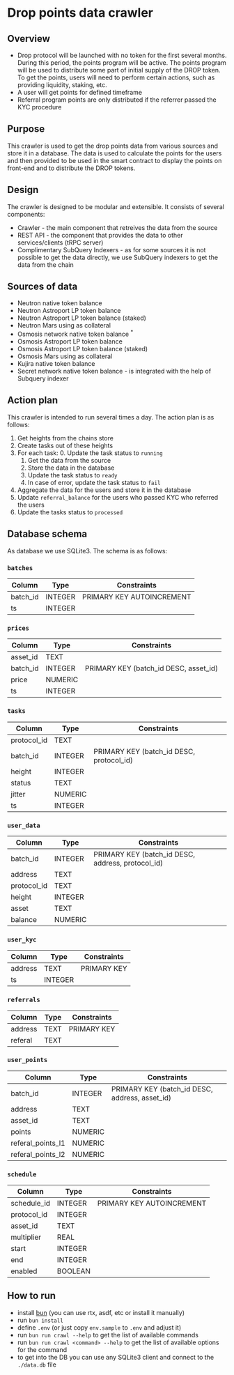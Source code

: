 # Drop points data crawler

## Overview
* Drop protocol will be launched with no token for the first several months. During this period, the points program will be active. The points program will be used to distribute some part of initial supply of the DROP token. To get the points, users will need to perform certain actions, such as providing liquidity, staking, etc. 
* A user will get points for defined timeframe
* Referral program points are only distributed if the referrer passed the KYC procedure

## Purpose
This crawler is used to get the drop points data from various sources and store it in a database. The data is used to calculate the points for the users and then provided to be used in the smart contract to display the points on front-end and to distribute the DROP tokens.

## Design
The crawler is designed to be modular and extensible. It consists of several components:
* Crawler - the main component that retreives the data from the source
* REST API - the component that provides the data to other services/clients (tRPC server)
* Complimentary SubQuery Indexers - as for some sources it is not possible to get the data directly, we use SubQuery indexers to get the data from the chain

## Sources of data
- Neutron native token balance
- Neutron Astroport LP token balance
- Neutron Astroport LP token balance (staked)
- Neutron Mars using as collateral
- Osmosis network native token balance <sup>*</sup>
- Osmosis Astroport LP token balance
- Osmosis Astroport LP token balance (staked)
- Osmosis Mars using as collateral
- Kujira native token balance
- Secret network native token balance <sup>*</sup>
<sup>*</sup> - is integrated with the help of Subquery indexer

## Action plan
This crawler is intended to run several times a day. The action plan is as follows:
1. Get heights from the chains store 
2. Create tasks out of these heights
3. For each task:
    0. Update the task status to `running`
    1. Get the data from the source
    2. Store the data in the database
    3. Update the task status to `ready`
    4. In case of error, update the task status to `fail`
4. Aggregate the data for the users and store it in the database
5. Update `referral_balance` for the users who passed KYC who referred the users 
6. Update the tasks status to `processed`

## Database schema
As database we use SQLite3. The schema is as follows:

### `batches`

| Column   | Type    | Constraints                           |
|----------|---------|---------------------------------------|
| batch_id | INTEGER | PRIMARY KEY AUTOINCREMENT             |
| ts       | INTEGER |                                       |

### `prices`

| Column   | Type    | Constraints                           |
|----------|---------|---------------------------------------|
| asset_id | TEXT    |                                       |
| batch_id | INTEGER | PRIMARY KEY (batch_id DESC, asset_id) |
| price    | NUMERIC |                                       |
| ts       | INTEGER |                                       |

### `tasks`

| Column      | Type    | Constraints                             |
|-------------|---------|-----------------------------------------|
| protocol_id | TEXT    |                                         |
| batch_id    | INTEGER | PRIMARY KEY (batch_id DESC, protocol_id)|
| height      | INTEGER |                                         |
| status      | TEXT    |                                         |
| jitter      | NUMERIC |                                         |
| ts          | INTEGER |                                         |

### `user_data`

| Column      | Type    | Constraints                               |
|-------------|---------|-------------------------------------------|
| batch_id    | INTEGER | PRIMARY KEY (batch_id DESC, address, protocol_id) |
| address     | TEXT    |                                           |
| protocol_id | TEXT    |                                           |
| height      | INTEGER |                                           |
| asset       | TEXT    |                                           |
| balance     | NUMERIC |                                           |

### `user_kyc`

| Column  | Type    | Constraints       |
|---------|---------|-------------------|
| address | TEXT    | PRIMARY KEY       |
| ts      | INTEGER |                   |

### `referrals`

| Column  | Type    | Constraints       |
|---------|---------|-------------------|
| address | TEXT    | PRIMARY KEY       |
| referal | TEXT    |                   |

### `user_points`

| Column           | Type    | Constraints                               |
|------------------|---------|-------------------------------------------|
| batch_id         | INTEGER | PRIMARY KEY (batch_id DESC, address, asset_id) |
| address          | TEXT    |                                           |
| asset_id         | TEXT    |                                           |
| points           | NUMERIC |                                           |
| referal_points_l1| NUMERIC |                                           |
| referal_points_l2| NUMERIC |                                           |

### `schedule`

| Column      | Type    | Constraints                           |
|-------------|---------|---------------------------------------|
| schedule_id | INTEGER | PRIMARY KEY AUTOINCREMENT             |
| protocol_id | INTEGER |                                       |
| asset_id    | TEXT    |                                       |
| multiplier  | REAL    |                                       |
| start       | INTEGER |                                       |
| end         | INTEGER |                                       |
| enabled     | BOOLEAN |                                       |

## How to run
* install [bun](https://bun.sh/) (you can use rtx, asdf, etc or install it manually)
* run `bun install`
* define `.env` (or just copy `env.sample` to `.env` and adjust it)
* run `bun run crawl --help` to get the list of available commands
* run `bun run crawl <command> --help` to get the list of available options for the command
* to get into the DB you can use any SQLite3 client and connect to the `./data.db` file
